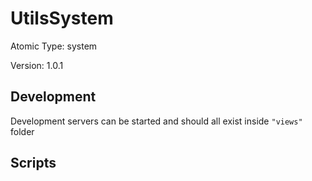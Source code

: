 # UtilsSystem

Atomic Type: system

Version: 1.0.1

## Development

Development servers can be started and should all exist inside `"views"` folder

## Scripts
